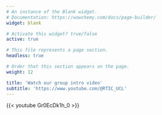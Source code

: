 ```yaml
---
# An instance of the Blank widget.
# Documentation: https://wowchemy.com/docs/page-builder/
widget: blank

# Activate this widget? true/false
active: true

# This file represents a page section.
headless: true

# Order that this section appears on the page.
weight: 12

title: 'Watch our group intro video'
subtitle: 'https://www.youtube.com/@RTIC_UCL'
---
```


{{< youtube Gr0EcDk1h_0 >}}
